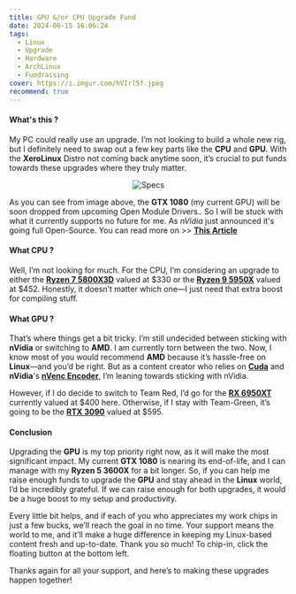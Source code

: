 ```yaml
---
title: GPU &/or CPU Upgrade Fund
date: 2024-06-15 16:06:24
tags:
  - Linux
  - Upgrade
  - Hardware
  - ArchLinux
  - Fundraising
cover: https://i.imgur.com/hVIrl5f.jpeg
recommend: true
---
```


#### What's this ?

My PC could really use an upgrade. I’m not looking to build a whole new rig, but I definitely need to swap out a few key parts like the **CPU** and **GPU**. With the **XeroLinux** Distro not coming back anytime soon, it’s crucial to put funds towards these upgrades where they truly matter.

<div align="center">

![Specs](https://i.imgur.com/sy5D8T0.png)

</div>

As you can see from image above, the **GTX 1080** (my current GPU) will be soon dropped from upcoming Open Module Drivers.. So I will be stuck with what it currently supports no future for me. As *nVidia* just announced it's going full Open-Source. You can read more on >> [**This Article**](https://www.phoronix.com/news/NVIDIA-Transitions-OSS-KMD)

#### What CPU ?

Well, I’m not looking for much. For the CPU, I’m considering an upgrade to either the [**Ryzen 7 5800X3D**](https://www.lebanonstores.com/shop-1/amd-ryzen-7-5800x3d-socket-am4) valued at $330 or the [**Ryzen 9 5950X**](https://global.microless.com/product/amd-ryzen-9-5950x-16-core-3-4-ghz-socket-am4-105w-desktop-processor-100-100000059wof/) valued at $452. Honestly, it doesn’t matter which one—I just need that extra boost for compiling stuff.

#### What GPU ?

That’s where things get a bit tricky. I’m still undecided between sticking with **nVidia** or switching to **AMD**. I am currently torn between the two. Now, I know most of you would recommend **AMD** because it’s hassle-free on **Linux**—and you’d be right. But as a content creator who relies on [**Cuda**](https://docs.nvidia.com/cuda/) and **nVidia**'s [**nVenc Encoder**](https://www.nvidia.com/en-us/geforce/guides/broadcasting-guide/), I’m leaning towards sticking with nVidia.

However, if I do decide to switch to Team Red, I’d go for the [**RX 6950XT**](https://www.lebanonstores.com/shop-1/amd-radeon-rx-6950xt-16gb) currently valued at $400 here. Otherwise, if I stay with Team-Green, it’s going to be the [**RTX 3090**](https://www.lebanonstores.com/shop-1/rtx-3090-msi-suprim-x-24gb) valued at $595.

#### Conclusion

Upgrading the **GPU** is my top priority right now, as it will make the most significant impact. My current **GTX 1080** is nearing its end-of-life, and I can manage with my **Ryzen 5 3600X** for a bit longer. So, if you can help me raise enough funds to upgrade the **GPU** and stay ahead in the **Linux** world, I’d be incredibly grateful. If we can raise enough for both upgrades, it would be a huge boost to my setup and productivity.

Every little bit helps, and if each of you who appreciates my work chips in just a few bucks, we’ll reach the goal in no time. Your support means the world to me, and it’ll make a huge difference in keeping my Linux-based content fresh and up-to-date. Thank you so much! To chip-in, click the floating button at the bottom left.

<script src='https://storage.ko-fi.com/cdn/scripts/overlay-widget.js'></script>
<script>
  kofiWidgetOverlay.draw('xerolinux', {
    'type': 'floating-chat',
    'floating-chat.donateButton.text': 'Support me',
    'floating-chat.donateButton.background-color': '#794bc4',
    'floating-chat.donateButton.text-color': '#fff'
  });
</script>

Thanks again for all your support, and here’s to making these upgrades happen together!
